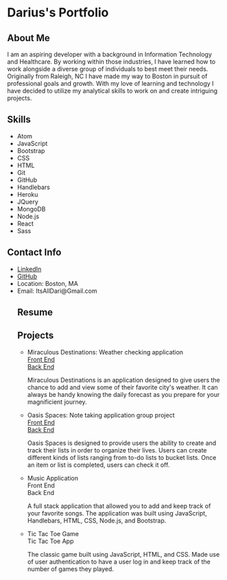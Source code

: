 <h1>Darius's Portfolio</h1>

<h2>About Me</h2>
<p>I am an aspiring developer with a background in Information Technology and Healthcare. By working within those industries, I have learned how to work alongside a diverse group of individuals to best meet their needs. Originally from Raleigh, NC I have made my way to Boston in pursuit of professional goals and growth. With my love of learning and technology I have decided to utilize my analytical skills to work on and create intriguing projects.</p>

<h2>Skills</h2>
<ul>
<li>Atom</li>
<li>JavaScript</li>
<li>Bootstrap</li>
<li>CSS</li>
<li>HTML</li>
<li>Git</li>
<li>GitHub</li>
<li>Handlebars</li>
<li>Heroku</li>
<li>JQuery</li>
<li>MongoDB</li>
<li>Node.js</li>
<li>React</li>
<li>Sass</li>
</ul>

<h2>Contact Info</h2>
<ul>
<li><a href="https://www.linkedin.com/in/itsalldari/">LinkedIn</a></li>
<li><a href="https://github.com/ItsAllDari">GitHub</a></li>
<li>Location: Boston, MA</li>
<li>Email: ItsAllDari@Gmail.com</li>

<h2><a href"https://drive.google.com/file/d/1jwXwVXeyxrGVS3CisT-S0kLlL4Bp7-vI/view?usp=sharing">Resume</a></h2>

<h2>Projects</h2>
<ul>
<li>Miraculous Destinations: Weather checking application</li>
<a href="https://github.com/ItsAllDari/miraculous-destinations-client">Front End</a>
<br>
<a href="https://github.com/ItsAllDari/miraculous-destinations">Back End</a>
<p>Miraculous Destinations is an application designed to give users the chance to add and view some of their favorite city's weather. It can always be handy knowing the daily forecast as you prepare for your magnificient journey.</p>
<li>Oasis Spaces: Note taking application group project</li>
<a href="https://github.com/SitBackN-React/oasis-spaces-client">Front End</a>
<br>
<a href="https://github.com/SitBackN-React/oasis-spaces">Back End</a>
<p>Oasis Spaces is designed to provide users the ability to create and track their lists in order to organize their lives. Users can create different kinds of lists ranging from to-do lists to bucket lists. Once an item or list is completed, users can check it off.</p>
<li>Music Application</li>
<a href"https://github.com/ItsAllDari/music-library-client">Front End</a>
<br>
<a href"https://github.com/ItsAllDari/music-library">Back End</a>
<p>A full stack application that allowed you to add and keep track of your favorite songs. The application was built using JavaScript, Handlebars, HTML, CSS, Node.js, and Bootstrap.</p>
<li>Tic Tac Toe Game</li>
<a href"https://github.com/ItsAllDari/tic-tac-toe">Tic Tac Toe App</a>
<p>The classic game built using JavaScript, HTML, and CSS. Made use of user authentication to have a user log in and keep track of the number of games they played.</p>
</ul>
